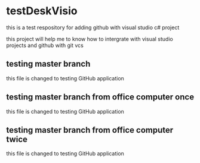 # testDeskVisio
this is a test respository for adding github with visual studio c# project


<p> this project will help me to know how to intergrate with visual studio projects and github with git vcs
</p>

## testing master branch
this file is changed to testing GitHub application 


## testing master branch from office computer once
this file is changed to testing GitHub application 


## testing master branch from office computer twice
this file is changed to testing GitHub application 
